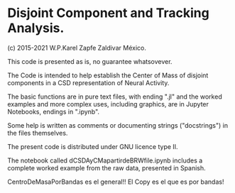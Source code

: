 # Disjoint Component and Tracking Analysis.

(c) 2015-2021 W.P.Karel Zapfe Zaldivar
México.

This code is presented as is, no guarantee whatsovever.

The Code is intended to help establish the Center of Mass of disjoint components
in a CSD representation of Neural Activity.

The basic functions are in pure text files, with ending ".jl" and the worked
examples and more complex uses, including graphics, are in Jupyter Notebooks, endings
in ".ipynb". 

Some help is written as comments or documenting strings ("docstrings") in the
files themselves.

The present code is distributed under GNU licence type II.

The notebook called dCSDAyCMapartirdeBRWfile.ipynb includes a complete worked
example from the raw data, presented in Spanish. 

CentroDeMasaPorBandas es el general!!
El Copy es el que es por bandas!


